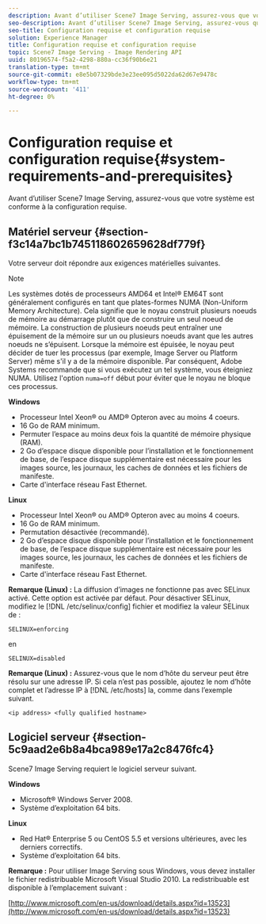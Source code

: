 ```yaml
---
description: Avant d’utiliser Scene7 Image Serving, assurez-vous que votre système est conforme à la configuration requise.
seo-description: Avant d’utiliser Scene7 Image Serving, assurez-vous que votre système est conforme à la configuration requise.
seo-title: Configuration requise et configuration requise
solution: Experience Manager
title: Configuration requise et configuration requise
topic: Scene7 Image Serving - Image Rendering API
uuid: 80196574-f5a2-4298-880a-cc36f90b6e21
translation-type: tm+mt
source-git-commit: e8e5b07329bde3e23ee095d5022da62d67e9478c
workflow-type: tm+mt
source-wordcount: '411'
ht-degree: 0%

---
```



# Configuration requise et configuration requise{#system-requirements-and-prerequisites}

Avant d’utiliser Scene7 Image Serving, assurez-vous que votre système est conforme à la configuration requise.

## Matériel serveur {#section-f3c14a7bc1b745118602659628df779f}

Votre serveur doit répondre aux exigences matérielles suivantes.

>[!NOTE]
>
>Les systèmes dotés de processeurs AMD64 et Intel® EM64T sont généralement configurés en tant que plates-formes NUMA (Non-Uniform Memory Architecture). Cela signifie que le noyau construit plusieurs noeuds de mémoire au démarrage plutôt que de construire un seul noeud de mémoire. La construction de plusieurs noeuds peut entraîner une épuisement de la mémoire sur un ou plusieurs noeuds avant que les autres noeuds ne s’épuisent. Lorsque la mémoire est épuisée, le noyau peut décider de tuer les processus (par exemple, Image Server ou Platform Server) même s&#39;il y a de la mémoire disponible. Par conséquent, Adobe Systems recommande que si vous exécutez un tel système, vous éteigniez NUMA. Utilisez l&#39;option `numa=off` début pour éviter que le noyau ne bloque ces processus.

**Windows**

* Processeur Intel Xeon® ou AMD® Opteron avec au moins 4 coeurs.
* 16 Go de RAM minimum.
* Permuter l’espace au moins deux fois la quantité de mémoire physique (RAM).
* 2 Go d’espace disque disponible pour l’installation et le fonctionnement de base, de l’espace disque supplémentaire est nécessaire pour les images source, les journaux, les caches de données et les fichiers de manifeste.
* Carte d&#39;interface réseau Fast Ethernet.

**Linux**

* Processeur Intel Xeon® ou AMD® Opteron avec au moins 4 coeurs.
* 16 Go de RAM minimum.
* Permutation désactivée (recommandé).
* 2 Go d’espace disque disponible pour l’installation et le fonctionnement de base, de l’espace disque supplémentaire est nécessaire pour les images source, les journaux, les caches de données et les fichiers de manifeste.
* Carte d&#39;interface réseau Fast Ethernet.

**Remarque (Linux) :** La diffusion d’images ne fonctionne pas avec SELinux activé. Cette option est activée par défaut. Pour désactiver SELinux, modifiez le [!DNL /etc/selinux/config] fichier et modifiez la valeur SELinux de :

`SELINUX=enforcing`

en

`SELINUX=disabled`

**Remarque (Linux) :** Assurez-vous que le nom d’hôte du serveur peut être résolu sur une adresse IP. Si cela n’est pas possible, ajoutez le nom d’hôte complet et l’adresse IP à [!DNL /etc/hosts] la, comme dans l’exemple suivant.

`<ip address> <fully qualified hostname>`

## Logiciel serveur {#section-5c9aad2e6b8a4bca989e17a2c8476fc4}

Scene7 Image Serving requiert le logiciel serveur suivant.

**Windows**

* Microsoft® Windows Server 2008.
* Système d’exploitation 64 bits.

**Linux**

* Red Hat® Enterprise 5 ou CentOS 5.5 et versions ultérieures, avec les derniers correctifs.
* Système d’exploitation 64 bits.

**Remarque :** Pour utiliser Image Serving sous Windows, vous devez installer le fichier redistribuable Microsoft Visual Studio 2010. La redistribuable est disponible à l’emplacement suivant :

[http://www.microsoft.com/en-us/download/details.aspx?id=13523](http://www.microsoft.com/en-us/download/details.aspx?id=13523)

